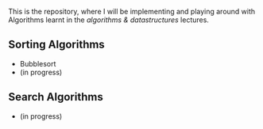 This is the repository, where I will be implementing
and playing around with Algorithms learnt in the *algorithms & datastructures* lectures.

## Sorting Algorithms
- Bubblesort
- (in progress)

## Search Algorithms
- (in progress)